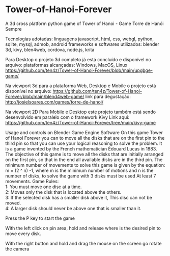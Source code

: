 # Tower-of-Hanoi-Forever
A 3d cross platform python game of Tower of Hanoi - Game Torre de Hanói Sempre

Tecnologias adotadas: linguagens javascript, html, css, webgl, python, sqlite, mysql, admob, android 
frameworks e softwares utilizados: blender 3d, kivy, blen4web, cordova, node.js, krita

Para Desktop o projeto 3d completo já está concluído e disponível no arquivo:
plataformas alcançadas: Windows, MacOS, Linux
https://github.com/ten4z/Tower-of-Hanoi-Forever/blob/main/upgbge-game/

Na viewport 3d para a plataforma Web, Desktop e Mobile o projeto está disponível no arquivo:
https://github.com/ten4z/Tower-of-Hanoi-Forever/blob/main/blend4web-game/
link para degustação: http://josielsoares.com/games/torre-de-hanoi/

Na viewport 2D Para Mobile e Desktop este projeto também está sendo desenvolvido em paralelo com o framework Kivy
Link aqui: https://github.com/ten4z/Tower-of-Hanoi-Forever/tree/main/kivy-game


Usage and controls on Blender Game Engine Software
On this game Tower of Hanoi Forever you can to move all the disks that are on the first pin to the third pin so that you can use your logical reasoning to solve the problem.
It is a game invented by the French mathematician Édouard Lucas in 1883. 
The objective of this game is to move all the disks that are initially arranged on the first pin, so that in the end all available disks are in the third pin. The minimum number of movements to solve this game is given by the equation: m = (2 ^ n) -1, where m is the minimum number of motions and n is the number of disks, to solve the game with 3 disks must be used At least 7 movements. 
Game Rules:  
1: You must move one disc at a time.   
2: Moves only the disk that is located above the others.   
3: If the selected disk has a smaller disk above it, This disc can not be moved.   
4: A larger disk should never be above one that is smaller than it.


Press the P key to start the game

With the left click on pin area, hold and release where is the desired pin to move every disk.

With the right button and hold and drag the mouse on the screen go rotate the camera

